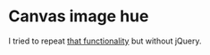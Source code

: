 # Canvas image hue

I tried to repeat [that functionality](https://github.com/manuelro/canvas-image-hue) but without jQuery.